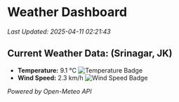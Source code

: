 
# Weather Dashboard

_Last Updated: 2025-04-11 02:21:43_

## Current Weather Data: (Srinagar, JK)
- **Temperature:** 9.1 °C ![Temperature Badge](https://img.shields.io/badge/Temperature-Low%20Temp-blue)
- **Wind Speed:** 2.3 km/h ![Wind Speed Badge](https://img.shields.io/badge/Wind%20Speed-Light%20Wind-blue)

*Powered by Open-Meteo API*
